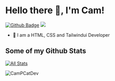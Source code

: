 # Hello there 👋, I'm Cam!

[![Github Badge](https://img.shields.io/badge/-CamPCatDev-grey?style=flat&logo=github&logoColor=white&link=https://github.com/CamPCatDev/)](https://www.github.com/CamPCatDev/) ![](https://komarev.com/ghpvc/?CamPCatDev)


- 🔭 I am a HTML, CSS and Tailwindui Developer



## Some of my Github Stats
[![All Stats](https://github-readme-stats-axpwmfcg3.vercel.app/api?username=CamPCatDevs&show_icons=true&include_all_commits=true&count_private=true&hide=contribs)](https://github.com/CamPCatDev/github-readme-stats)

<p><img align="center" src="https://github-readme-streak-stats.herokuapp.com/?user=CamPCatDev&" alt="CamPCatDev" /></p>
